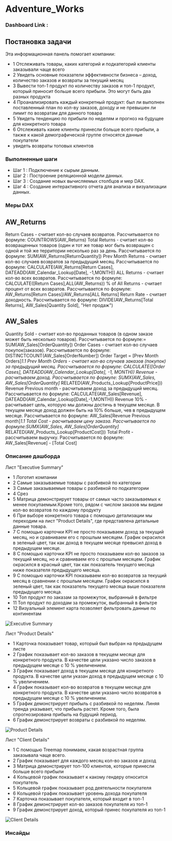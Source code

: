 # Adventure_Works

### Dashboard Link : 

## Постановка задачи

Эта информационная панель помогает компании:
- 1 Отслеживать товары, каких категорий и подкатегорий клиенты заказывали чаще всего
- 2 Увидеть основные показатели эффективности бизнеса – доход, количество заказов и возвраты за текущий месяц
- 3 Вывести топ-1 продукт по количеству заказов и топ-1 продукт, который приносит больше всего прибыли. Это могут быть два разных продукта
- 4 Проанализировать каждый конкретный продукт: был ли выполнен поставленный план по кол-ву заказов, доходу и не превышен ли лимит по возвратам для данного товара
- 5 Увидеть тенденцию по прибыли по неделям и прогноз на будущее для конкретного товара
- 6 Отслеживать какие клиенты принесли больше всего прибыли, а также к какой демографической группе относятся данные покупатели
- увидеть возвраты топовых клиентов

### Выполненные шаги

- Шаг 1 : Подключение к сырым данным.
- Шаг 2 : Построение реляционной модели данных.
- Шаг 3 : Создание новых вычисляемых столбцов и мер DAX.
- Шаг 4 : Создание интерактивного отчета для анализа и визуализации данных.

### Меры DAX
## AW_Returns
Return Cases - считает кол-во случаев возвратов. Рассчитывается по формуле: COUNTROWS(AW_Returns)
Total Returns - считает кол-во возвращенных товаров (один и тот же товар мог быть возвращен с одной и той же территории несколько раз за день. Рассчитывается по формуле: SUM(AW_Returns[ReturnQuantity])
Prev Month Returns - считает кол-во случаев возвратов за предыдущий месяц. Рассчитывается по формуле: CALCULATE(AW_Returns[Return Cases], DATEADD(AW_Calendar_Lookup[Date], -1,MONTH))
ALL Returns - считает кол-во всех возвратов. Рассчитывается по формуле: CALCULATE([Return Cases],ALL(AW_Returns))
% of All Returns - считает процент от всех возвратов. Рассчитывается по формуле: AW_Returns[Return Cases]/AW_Returns[ALL Returns]
Return Rate - считает доходность. Рассчитывается по формуле: DIVIDE(AW_Returns[Total Returns], AW_Sales[Quantity Sold], "Нет продаж")
## AW_Sales
Quantity Sold - считает кол-во проданных товаров (в одном заказе может быть несколько товаров). Рассчитывается по формуле:= SUM(AW_Sales[OrderQuantity])
Order Cases - считает кол-во случаев покупок(заказов). Рассчитывается по формуле: DISTINCTCOUNT(AW_Sales[OrderNumber])
Order Target = [Prev Month Orders]*1.1
Prev Month Orders - считает кол-во случаев заказов (покупок) за предыдущий месяц. Рассчитывается по формуле: CALCULATE([Order Cases], DATEADD(AW_Calendar_Lookup[Date], -1, MONTH))
Revenue - расчитываем доход. Рассчитывается по формуле: SUMX(AW_Sales, AW_Sales[OrderQuantity]* RELATED(AW_Products_Lookup[ProductPrice]))
Revenue Previous month - расчитываем доход за предыдущий месяц. Рассчитывается по формуле: CALCULATE(AW_Sales[Revenue], DATEADD(AW_Calendar_Lookup[Date],-1,MONTH))
Revenue 10% - расчитывает цель, которую мы должны достичь в текущем месяце. В текущем месяце доход должен быть на 10% больше, чев в предыдущем месяце. Рассчитывается по формуле: AW_Sales[Revenue Previous month]*1.1
Total Cost - расчитываем цену заказа. Рассчитывается по формуле:SUMX(AW_Sales, AW_Sales[OrderQuantity]* RELATED(AW_Products_Lookup[ProductCost]))
Total Profit - рассчитываем выручку. Рассчитывается по формуле: AW_Sales[Revenue] - [Total Cost]

### Описание дашборда

Лист "Executive Summary"
- 1 Логотип компании
- 2 Самые заказываемые товары с разбивкой по категории
- 3 Самые заказываемые товары с разбивкой по подкатегории
- 4 Срез
- 5 Матрица демонстрирует товары от самых часто заказываемых к менее покупаемым.Кроме того, рядом с числом заказов мы видим кол-во возвратов по каждому продукту
- 6 При выборе конкретного товара с помощью детализации мы переходим на лист "Product Details", где представлена детальные данные товара.
- 7 С помощью карточки KPI не просто показываем доход за текущий месяц, но и сравниваем его с прошлым месяцем. График окрасился в зеленый цвет, так как доход в текущем месяце превысил доход в предыдущем месяце.
- 8 С помощью карточки KPI не просто показываем кол-во заказов за текущий месяц, но и сравниваем его с прошлым месяцем. График окрасился в красный цвет, так как показатель текущего месяца ниже показателя предыдущего месяца.
- 9 С помощью карточки KPI показываем кол-во возвратов за текущий месяц в сравнении с прошлым месяцем. График окрасился в зеленый цвет, так как показатель текущего месяца выше показателя предыдущего месяца.
- 10 Топ продукт по заказам за промежуток, выбранный в фильтре
- 11 Топ продукт по доходам за промежуток, выбранный в фильтре
- 12 Визуальный элемент карта позволяет фильтровать данные по континентам

![Executive Summary](https://github.com/user-attachments/assets/37cfd024-d48e-427b-92c4-15fe0bf04ed5)

Лист "Product Details"
- 1 Карточка показывает товар, который был выбран на предыдущем листе
- 2 График показывает кол-во заказов в текущем месяце для конкретного продукта. В качестве цели указано число заказов в предыдущем месяце с 10 % увеличением.
- 3 График показывает доход в текущем месяце для конкретного продукта. В качестве цели указан доход в предыдущем месяце с 10 % увеличением.
- 4 График показывает кол-во возвратов в текущем месяце для конкретного продукта. В качестве цели указано число возвратов в предыдущем месяце с 10 % увеличением.
- 5 График демонстрирует прибыль с разбивкой по неделям. Линяя тренда указывает, что прибыль растет. Кроме того, была спрогнозирована прибыль на будущий период.
- 6 График демонстрирует возвраты с разбивкой по неделям.

![Product Details](https://github.com/user-attachments/assets/7b7d84ed-2dc0-43ea-ab67-c0f6fd1b0d4a)

Лист "Client Details"
- 1  С помощью Treemap понимаем, какая возрастная группа заказывала чаще всего.
- 2 График показывает для каждого месяц кол-во заказов и доход
- 3 Матрица демонстрирует топ-100 клиентов, которые принесли больше всего прибыли
- 4 Кольцевой график показывает к какому гендеру относится покупатель
- 5 Кольцевой график показывает род деятельности покупателя
- 6 Кольцевой график показывает уровень дохода покупателя
- 7 Карточка показывает покупателя, который входит в топ-1
- 8 График демонстрирует кол-во заказов покупателя из топ-1
- 9 График демонстрирует доход, который принес покупателя из топ-1

![Client Details](https://github.com/user-attachments/assets/9f44d96e-125e-4906-b110-f682ed3774c5)


### Инсайды

